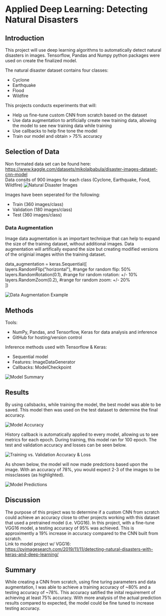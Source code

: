 # Applied Deep Learning: Detecting Natural Disasters

## Introduction
This project will use deep learning algorithms to automatically detect natural disasters in images. Tensorflow, Pandas and Numpy python packages were used on create the finalized model. 

The natural disaster dataset contains four classes:  
- Cyclone  
- Earthquake  
- Flood  
- Wildfire  

This projects conducts experiments that will:  
- Help us fine-tune custom CNN from scratch based on the dataset 
- Use data augmentation to artificially create new training data, allowing the model to see new training data while training  
- Use callbacks to help fine tone the model  
- Train our model and obtain > 75% accuracy  

## Selection of Data
Non formated data set can be found here: https://www.kaggle.com/datasets/mikolajbabula/disaster-images-dataset-cnn-model  
Data consits of 900 images for each class (Cyclone, Earthquake, Food, Wildfire)
![Natural Disaster Images](naturaldisaster.jpg)

Images have been seperated for the following:  
- Train (360 images/class)
- Validation (180 images/class)
- Test (360 images/class)

### Data Augmentation
Image data augmentation is an important technique that can help to expand the size of the training dataset, without additional images. Data augmentation will artifically expand the size but creating modified versions of the originial images within the training dataset.  


data_augmentation = keras.Sequential([  
        layers.RandomFlip("horizontal"),  #range for random flip: 50%  
        layers.RandomRotation(0.1),  #range for random rotation: +/- 10%  
        layers.RandomZoom(0.2), #range for random zoom: +/- 20%  
]) 

![Data Augmentation Example](data_augmentation_example.PNG)


## Methods
Tools:  
- NumPy, Pandas, and Tensorflow,  Keras for data analysis and inference  
- GitHub for hosting/version control  

Inference methods used with Tensorflow & Keras:  
- Sequential model  
- Features: ImageDataGenerator  
- Callbacks: ModelCheckpoint  

![Model Summary](model_summary.PNG)


## Results
By using callsbacks, while training the model, the best model was able to be saved. This model then was used on the test dataset to determine the final accuracy. 

![Model Accuracy](model_accuracy.PNG)

History callback is automatically applied to every model, allowing us to see metrics for each epoch. During training, this model ran for 100 epoch. The test and validation accuracy and losses can be seen below.   

![Training vs. Validation Accuracy & Loss](training_vs_validation.PNG)

As shown below, the model will now made predctions based upon the image. With an accuracy of 78%, you would expect 2-3 of the images to be missclasses (as highlighted).  

![Model Predictions](predictions.PNG)

## Discussion
The purpose of this project was to determine if a custom CNN from scratch could achieve an accuracy close to other projects working with this dataset that used a pretrained model (i.e. VGG16). In this project, with a fine-tune VGG16 model, a testing accuracy of 95% was achieved. This is approximently a 19% increase in accuracy compared to the CNN built from scratch.  
Link to model project w/ VGG16:  https://pyimagesearch.com/2019/11/11/detecting-natural-disasters-with-keras-and-deep-learning/  

## Summary
While creating a CNN from scratch, using fine turing parameters and data augmentation, I was able to achieve a training accuracy of ~80% and a testing accuracy of ~78%. This accuracy satified the inital requirement of achieving at least 75% accuracy. With more analysis of the actual prediction results compared to expected, the model could be fine tuned to increase testing accuracy. 







